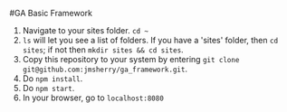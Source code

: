 #GA Basic Framework

1) Navigate to your sites folder. `cd ~`
2) `ls` will let you see a list of folders. If you have a 'sites' folder, then `cd sites`; if not then
`mkdir sites && cd sites`.
3) Copy this repository to your system by entering `git clone git@github.com:jmsherry/ga_framework.git`.
4) Do `npm install`.
5) Do `npm start`.
6) In your browser, go to `localhost:8080`
